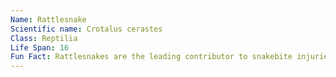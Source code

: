 ```yaml
---
Name: Rattlesnake
Scientific name: Crotalus cerastes  
Class: Reptilia  
Life Span: 16   
Fun Fact: Rattlesnakes are the leading contributor to snakebite injuries in North America   
---
```


